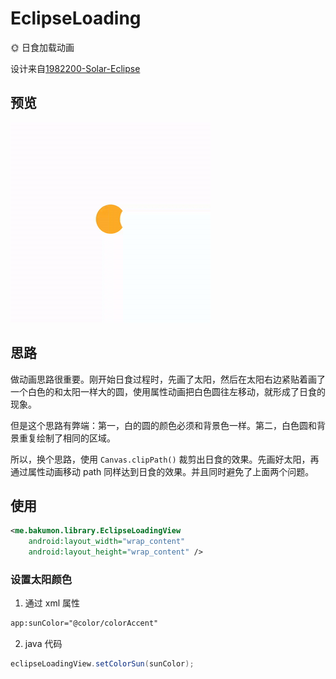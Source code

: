 # EclipseLoading

🌞 日食加载动画

设计来自[1982200-Solar-Eclipse](https://dribbble.com/shots/1982200-Solar-Eclipse)

## 预览

![eclipseloading.gif](https://github.com/Bakumon/EclipseLoading/raw/master/gif/eclipseloading.gif)

## 思路

做动画思路很重要。刚开始日食过程时，先画了太阳，然后在太阳右边紧贴着画了一个白色的和太阳一样大的圆，使用属性动画把白色圆往左移动，就形成了日食的现象。

但是这个思路有弊端：第一，白的圆的颜色必须和背景色一样。第二，白色圆和背景重复绘制了相同的区域。

所以，换个思路，使用 `Canvas.clipPath()` 裁剪出日食的效果。先画好太阳，再通过属性动画移动 path 同样达到日食的效果。并且同时避免了上面两个问题。

## 使用

```xml
<me.bakumon.library.EclipseLoadingView
    android:layout_width="wrap_content"
    android:layout_height="wrap_content" />
```
### 设置太阳颜色

1. 通过 xml 属性

```xml
app:sunColor="@color/colorAccent"
```

2. java 代码

```java
eclipseLoadingView.setColorSun(sunColor);
```